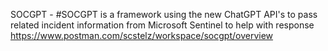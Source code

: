 

SOCGPT  - #SOCGPT is a framework using the new ChatGPT API's to pass related incident information from Microsoft Sentinel to help with response
https://www.postman.com/scstelz/workspace/socgpt/overview 
